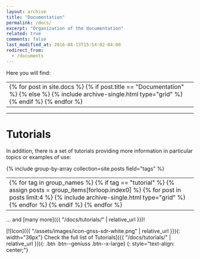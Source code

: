 ```yaml
---
layout: archive
title: "Documentation"
permalink: /docs/
excerpt: "Organization of the documentation"
related: true
comments: false
last_modified_at: 2016-04-13T15:54:02-04:00
redirect_from:
  - /documents
---
```


Here you will find:

<table> <tr> <td class="gridtable">
<div class="grid__wrapper">
  {% for post in site.docs %}
    {% if post.title == "Documentation" %} {% else %}
      {% include archive-single.html type="grid" %}
    {% endif %}
  {% endfor %}
</div>
</td></tr></table>


----

# Tutorials

In addition, there is a set of tutorials providing more information in particular topics or examples of use:

{% include group-by-array collection=site.posts field="tags" %}

<table> <tr> <td class="gridtable">
<div class="grid__wrapper">
{% for tag in group_names %}
  {% if tag == "tutorial" %}
    {% assign posts = group_items[forloop.index0] %}
    {% for post in posts limit:4 %}
      {% include archive-single.html type="grid" %}
    {% endfor %}
  {% endif %}
{% endfor %}
</div>
</td></tr></table>

... and [many more]({{ "/docs/tutorials/" | relative_url }})!

[![Icon]({{ "/assets/images/icon-gnss-sdr-white.png" | relative_url }}){: width="36px"} Check the full list of Tutorials]({{ "/docs/tutorials/" | relative_url }}){: .btn .btn--geniuss .btn--x-large}
{: style="text-align: center;"}

<link rel="prerender" href="{{ "/docs/sp-blocks/" | relative_url }}" />
<link rel="prerender" href="{{ "/docs/overview/" | relative_url }}" />
<link rel="prerender" href="{{ "/docs/fundamentals/" | relative_url }}" />
<link rel="prerender" href="{{ "/docs/control-plane/" | relative_url }}" />
<link rel="prerender" href="{{ "/quick-start-guide/" | relative_url }}" />
